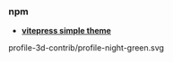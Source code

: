 ### npm

-   **[vitepress simple theme](https://github.com/Minseok0917/vitepress-simple-theme)**


profile-3d-contrib/profile-night-green.svg
